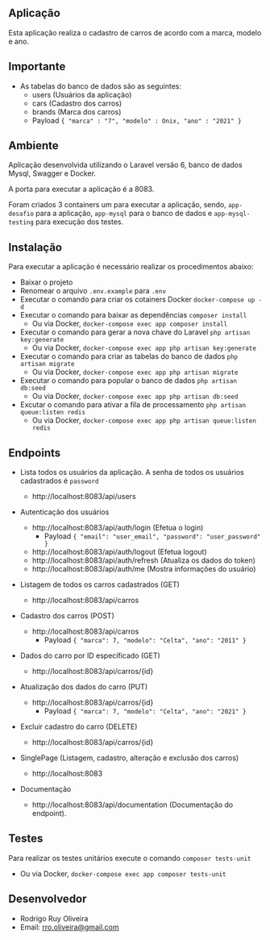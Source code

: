 ## Aplicação

Esta aplicação realiza o cadastro de carros de acordo com a marca, modelo e ano.

## Importante

- As tabelas do banco de dados são as seguintes:
    * users (Usuários da aplicação)
    * cars (Cadastro dos carros)
    * brands (Marca dos carros)
    * Payload `{
      "marca" : "7",
      "modelo" : Onix,
      "ano" : "2021"
      }`

## Ambiente

Aplicação desenvolvida utilizando o Laravel versão 6, banco de dados Mysql, Swagger e Docker.

A porta para executar a aplicação é a 8083.

Foram criados 3 containers um para executar a  aplicação, sendo, `app-desafio` para a aplicação, `app-mysql` para o banco de dados e `app-mysql-testing` para execução dos testes.

## Instalação

Para executar a aplicação é necessário realizar os procedimentos abaixo:

- Baixar o projeto
- Renomear o arquivo `.env.example` para `.env`
- Executar o comando para criar os cotainers Docker `docker-compose up -d`
- Executar o comando para baixar as dependências `composer install`
    * Ou via Docker, `docker-compose exec app composer install`
- Executar o comando para gerar a nova chave do Laravel `php artisan key:generate`
    * Ou via Docker, `docker-compose exec app php artisan key:generate`
- Executar o comando para criar as tabelas do banco de dados `php artisan migrate`
    * Ou via Docker, `docker-compose exec app php artisan migrate`
- Executar o comando para popular o banco de dados `php artisan db:seed`
    * Ou via Docker, `docker-compose exec app php artisan db:seed`
- Excutar o comando para ativar a fila de processamento `php artisan queue:listen redis`
    * Ou via Docker, `docker-compose exec app php artisan queue:listen redis`

## Endpoints

- Lista todos os usuários da aplicação. A senha de todos os usuários cadastrados é `password`
    * http://localhost:8083/api/users

- Autenticação dos usuários
    * http://localhost:8083/api/auth/login (Efetua o login)
        * Payload `{ "email": "user_email", "password": "user_password" }`
    * http://localhost:8083/api/auth/logout (Efetua logout)
    * http://localhost:8083/api/auth/refresh (Atualiza os dados do token)
    * http://localhost:8083/api/auth/me (Mostra informações do usuário)

- Listagem de todos os carros cadastrados (GET)
    * http://localhost:8083/api/carros

- Cadastro dos carros (POST)
    * http://localhost:8083/api/carros
        * Payload `{ "marca": 7, "modelo": "Celta", "ano": "2011" }`
    
- Dados do carro por ID específicado (GET)
    * http://localhost:8083/api/carros/{id}
    
- Atualização dos dados do carro (PUT)
    * http://localhost:8083/api/carros/{id}
        * Payload `{ "marca": 7, "modelo": "Celta", "ano": "2021" }`
    
- Excluir cadastro do carro (DELETE)
  * http://localhost:8083/api/carros/{id}
    
- SinglePage (Listagem, cadastro, alteração e exclusão dos carros)
    * http://localhost:8083

- Documentação
    * http://localhost:8083/api/documentation (Documentação do endpoint).

## Testes

Para realizar os testes unitários execute o comando `composer tests-unit`
* Ou via Docker, `docker-compose exec app composer tests-unit`


## Desenvolvedor

- Rodrigo Ruy Oliveira
- Email: rro.oliveira@gmail.com
